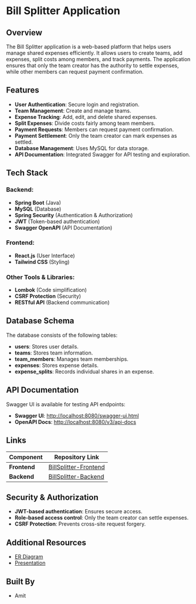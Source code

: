 # Bill Splitter Application

## Overview

The Bill Splitter application is a web-based platform that helps users manage shared expenses efficiently. It allows users to create teams, add expenses, split costs among members, and track payments. The application ensures that only the team creator has the authority to settle expenses, while other members can request payment confirmation.

## Features

- **User Authentication**: Secure login and registration.
- **Team Management**: Create and manage teams.
- **Expense Tracking**: Add, edit, and delete shared expenses.
- **Split Expenses**: Divide costs fairly among team members.
- **Payment Requests**: Members can request payment confirmation.
- **Payment Settlement**: Only the team creator can mark expenses as settled.
- **Database Management**: Uses MySQL for data storage.
- **API Documentation**: Integrated Swagger for API testing and exploration.

## Tech Stack

### Backend:

- **Spring Boot** (Java)
- **MySQL** (Database)
- **Spring Security** (Authentication & Authorization)
- **JWT** (Token-based authentication)
- **Swagger OpenAPI** (API Documentation)

### Frontend:

- **React.js** (User Interface)
- **Tailwind CSS** (Styling)

### Other Tools & Libraries:

- **Lombok** (Code simplification)
- **CSRF Protection** (Security)
- **RESTful API** (Backend communication)

## Database Schema

The database consists of the following tables:

- **users**: Stores user details.
- **teams**: Stores team information.
- **team_members**: Manages team memberships.
- **expenses**: Stores expense details.
- **expense_splits**: Records individual shares in an expense.

## API Documentation

Swagger UI is available for testing API endpoints:

- **Swagger UI**: [http://localhost:8080/swagger-ui.html](http://localhost:8080/swagger-ui.html)
- **OpenAPI Docs**: [http://localhost:8080/v3/api-docs](http://localhost:8080/v3/api-docs)

## Links

| Component | Repository Link |
| --------- | --------------- |
| **Frontend** | [BillSplitter-Frontend](https://github.com/amit8683/BillSplitter-Frontend) |
| **Backend**  | [BillSplitter-Backend](https://github.com/amit8683/BillSplitter_Back-End) |

## Security & Authorization

- **JWT-based authentication**: Ensures secure access.
- **Role-based access control**: Only the team creator can settle expenses.
- **CSRF Protection**: Prevents cross-site request forgery.

## Additional Resources

- [ER Diagram](https://github.com/amit8683/Bill_Splitter/blob/main/Er.pdf)
- [Presentation](https://github.com/amit8683/Bill_Splitter/blob/main/Bill-Splitter-Application_Final.pdf)

## Built By

 - Amit

